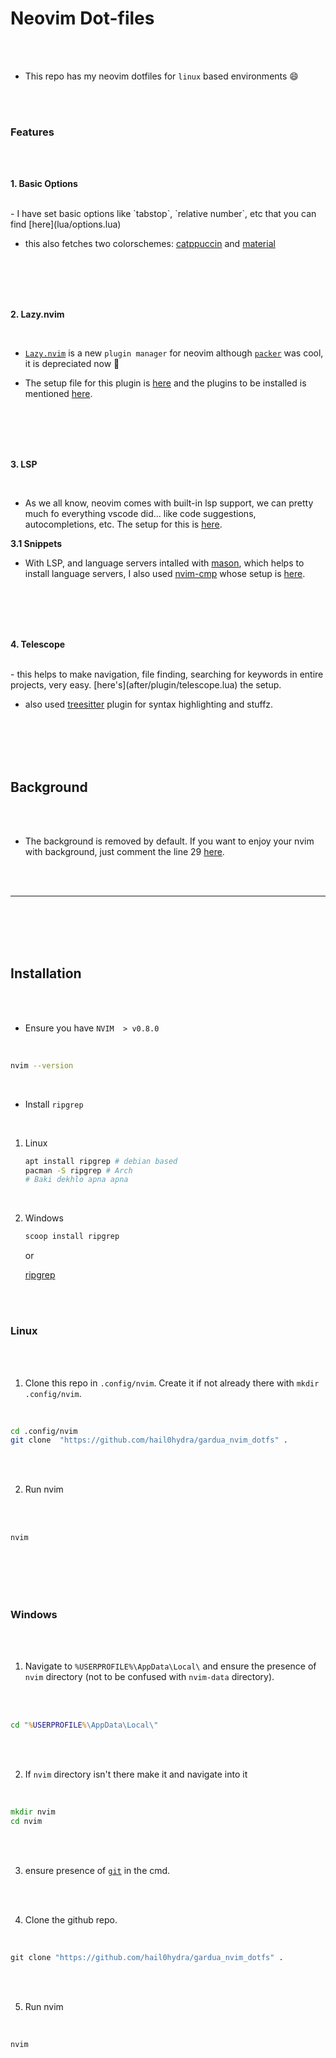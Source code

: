 # Neovim Dot-files

<br>
<br>

- This repo has my neovim dotfiles for `linux` based environments :smile:

<br>
<br>

### Features

<br>
<br>

__1. Basic Options__

<br>
  - I have set basic options like `tabstop`, `relative number`, etc that you can find [here](lua/options.lua)

  - this also fetches two colorschemes: [catppuccin](https://github.com/catppuccin/nvim) and [material](https://github.com/kaicataldo/material.vim/)


<br>
<br>
<br>
<br>

__2. Lazy.nvim__

<br>

  - [`Lazy.nvim`](https://github.com/folke/lazy.nvim) is a new `plugin manager` for neovim although [`packer`](https://github.com/wbthomason/packer.nvim) was cool, it is depreciated now :smiling_face_with_tear:

  - The setup file for this plugin is [here](lua/plugin.lua) and the plugins to be installed is mentioned [here](lua/pluginlist.lua).

<br>
<br>
<br>
<br>

__3. LSP__

<br>

  - As we all know, neovim comes with built-in lsp support, we can pretty much fo everything vscode did... like code suggestions, autocompletions, etc. The setup for this is [here](after/plugin/lsp.lua).

  __3.1 Snippets__
  
   - With LSP, and language servers intalled with [mason](https://github.com/williamboman/mason.nvim), which helps to install language servers, I also used [nvim-cmp](https://github.com/hrsh7th/nvim-cmp) whose setup is [here](after/plugin/cmp.lua).

<br>
<br>
<br>
<br>

__4. Telescope__

<br>
  - this helps to make navigation, file finding, searching for keywords in entire projects, very easy. [here's](after/plugin/telescope.lua) the setup.
 
  - also used [treesitter](https://github.com/nvim-treesitter/nvim-treesitter) plugin for syntax highlighting and stuffz.

<br>
<br>
<br>
<br>

## Background

<br>
<br>

- The background is removed by default. If you want to enjoy your nvim with background, just comment the line 29 [here](lua/options.lua).

<br>
<br>

---

<br>
<br>
<br>
<br>

## Installation

<br>
<br>


- Ensure you have `NVIM  > v0.8.0`

<br>

```bash
nvim --version
```

<br>

- Install `ripgrep`

<br>

  1. Linux

     ```bash
     apt install ripgrep # debian based
     pacman -S ripgrep # Arch
     # Baki dekhlo apna apna
     ```
<br>

  2. Windows

     ```cmd
     scoop install ripgrep
     ```

     or

     [ripgrep](https://stackoverflow.com/questions/76666894/how-to-install-ripgrep-on-windows)

<br>
<br>

### Linux


<br>
<br>

1. Clone this repo in `.config/nvim`. Create it if not already there with `mkdir .config/nvim`.

<br>

```bash
cd .config/nvim
git clone  "https://github.com/hail0hydra/gardua_nvim_dotfs" .
```

<br>
<br>

 2. Run nvim

<br>
<br>

```bash
nvim
```

<br>
<br>
<br>
<br>


### Windows

<br>
<br>

1. Navigate to `%USERPROFILE%\AppData\Local\` and ensure the presence of `nvim` directory (not to be confused with `nvim-data` directory).

<br>
<br>

 ```cmd
cd "%USERPROFILE%\AppData\Local\"
```

<br>
<br>

2. If `nvim` directory isn't there make it and navigate into it

<br>

```cmd
mkdir nvim
cd nvim
```

<br>
<br>

3. ensure presence of [`git`](https://github.com/git-guides/install-git) in the cmd.

<br>
<br>

4. Clone the github repo.

<br>

```cmd
git clone "https://github.com/hail0hydra/gardua_nvim_dotfs" .
```
<br>
<br>

5. Run nvim

<br>

```cmd
nvim
```

